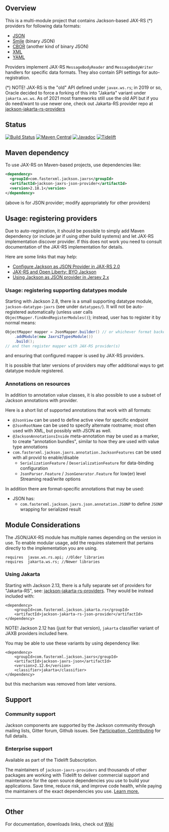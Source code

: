 ## Overview

This is a multi-module project that contains Jackson-based JAX-RS (*) providers
for following data formats:

* [JSON](https://github.com/FasterXML/jackson-core)
* [Smile](https://github.com/FasterXML/jackson-dataformat-smile) (binary JSON)
* [CBOR](https://github.com/FasterXML/jackson-dataformat-cbor) (another kind of binary JSON)
* [XML](https://github.com/FasterXML/jackson-dataformat-xml)
* [YAML](https://github.com/FasterXML/jackson-dataformat-yaml)

Providers implement JAX-RS `MessageBodyReader` and `MessageBodyWriter` handlers for specific
data formats. They also contain SPI settings for auto-registration.

(*) NOTE! JAX-RS is the "old" API defined under `javax.ws.rs`; in 2019 or so, Oracle decided to force
a forking of this into "Jakarta" variant under `jakarta.ws.ws`.
As of 2021 most frameworks still use the old API but if you do need/want to use newer one,
check out Jakarta-RS provider repo at [jackson-jakarta-rs-providers](../../../jackson-jakarta-rs-providers)

## Status

[![Build Status](https://travis-ci.org/FasterXML/jackson-jaxrs-providers.svg?branch=master)](https://travis-ci.org/FasterXML/jackson-jaxrs-providers)
[![Maven Central](https://maven-badges.herokuapp.com/maven-central/com.fasterxml.jackson.jaxrs/jackson-jaxrs-json-provider/badge.svg)](https://maven-badges.herokuapp.com/maven-central/com.fasterxml.jackson.jaxrs/jackson-jaxrs-json-provider/)
[![Javadoc](https://javadoc.io/badge/com.fasterxml.jackson.jaxrs/jackson-jaxrs-json-provider.svg)](http://www.javadoc.io/doc/com.fasterxml.jackson.jaxrs/jackson-jaxrs-json-provider)
[![Tidelift](https://tidelift.com/badges/package/maven/com.fasterxml.jackson.jaxrs:jackson-jaxrs-json-provider)](https://tidelift.com/subscription/pkg/maven-com-fasterxml-jackson-jaxrs-jackson-jaxrs-json-provider?utm_source=maven-com-fasterxml-jackson-jaxrs-jackson-jaxrs-json-provider&utm_medium=referral&utm_campaign=readme)

## Maven dependency

To use JAX-RS on Maven-based projects, use dependencies like:

```xml
<dependency>
  <groupId>com.fasterxml.jackson.jaxrs</groupId>
  <artifactId>jackson-jaxrs-json-provider</artifactId>
  <version>2.18.1</version>
</dependency>
```

(above is for JSON provider; modify appropriately for other providers)

## Usage: registering providers

Due to auto-registration, it should be possible to simply add Maven dependency
(or include jar if using other build systems) and let JAX-RS implementation discover
provider.
If this does not work you need to consult documentation of the JAX-RS implementation for details.  

Here are some links that may help:

* [Configure Jackson as JSON Provider in JAX-RS 2.0](https://stackoverflow.com/questions/18741954/configure-jackson-as-json-provider-in-jax-rs-2-0)
* [JAX-RS and Open Liberty: BYO Jackson](https://openliberty.io/blog/2020/11/11/byo-jackson.html)
* [Using Jackson as JSON provider in Jersey 2.x](https://cassiomolin.com/2016/08/10/using-jackson-as-json-provider-in-jersey-2x/)

### Usage: registering supporting datatypes module

Starting with Jackson 2.8, there is a small supporting datatype module, `jackson-datatype-jaxrs` (see
under `datatypes/`).
It will not be auto-registered automatically (unless user calls `ObjectMapper.findAndRegisterModules()`);
instead, user has to register it by normal means:

```java
ObjectMapper mapper = JsonMapper.builder() // or whichever format backend we have
    .addModule(new Jaxrs2TypesModule())
    .build();
// and then register mapper with JAX-RS provider(s)
```

and ensuring that configured mapper is used by JAX-RS providers.

It is possible that later versions of providers may offer additional ways to get datatype module registered.

### Annotations on resources

In addition to annotation value classes, it is also possible to use a subset
of Jackson annotations with provider.

Here is a short list of supported annotations that work with all formats:

* `@JsonView` can be used to define active view for specific endpoint
* `@JsonRootName` can be used to specify alternate rootname; most often used with XML, but possibly with JSON as well.
* `@JacksonAnnotationsInside` meta-annotation may be used as a marker, to create "annotation bundles", similar to how they are used with value type annotations
* `com.fasterxml.jackson.jaxrs.annotation.JacksonFeatures` can be used with all provid to enable/disable
    * `SerializationFeature` / `DeserializationFeature` for data-binding configuration
    * `JsonParser.Feature` / `JsonGenerator.Feature` for low(er) level Streaming read/write options

In addition there are format-specific annotations that may be used:

* JSON has:
    * `com.fasterxml.jackson.jaxrs.json.annotation.JSONP` to define `JSONP` wrapping for serialized result


## Module Considerations

The JSON/JAX-RS module has multiple names depending on the version in use.
To enable modular usage, add the requires statement that pertains directly
to the implementation you are using. 

```
requires  javax.ws.rs.api; //Older libraries
requires  jakarta.ws.rs; //Newer libraries
```

### Using Jakarta

Starting with Jackson 2.13, there is a fully separate set of providers
for "Jakarta-RS", see: [jackson-jakarta-rs-providers](../../../jackson-jakarta-rs-providers).
They would be instead included with:

```
<dependency>
    <groupId>com.fasterxml.jackson.jakarta.rs</groupId>
    <artifactId>jackson-jakarta-rs-json-provider</artifactId>
</dependency>
``` 

NOTE! Jackson 2.12 has (just for that version), `jakarta` classifier variant of JAXB providers included here.

You may be able to use these variants by using dependency like:

```
<dependency>
    <groupId>com.fasterxml.jackson.jaxrs</groupId>
    <artifactId>jackson-jaxrs-json</artifactId>
    <version>2.12.6</version>
    <classifier>jakarta</classifier>
</dependency>
``` 

but this mechanism was removed from later versions.

## Support

### Community support

Jackson components are supported by the Jackson community through mailing lists, Gitter forum, Github issues. See [Participation, Contributing](../../../jackson#participation-contributing) for full details.

### Enterprise support

Available as part of the Tidelift Subscription.

The maintainers of `jackson-jaxrs-providers` and thousands of other packages are working with Tidelift to deliver commercial support and maintenance for the open source dependencies you use to build your applications. Save time, reduce risk, and improve code health, while paying the maintainers of the exact dependencies you use. [Learn more.](https://tidelift.com/subscription/pkg/maven-com-fasterxml-jackson-jaxrs-jackson-jaxrs-json-provider?utm_source=maven-com-fasterxml-jackson-jaxrs-jackson-jaxrs-json-provider&utm_medium=referral&utm_campaign=enterprise&utm_term=repo)

-----

## Other

For documentation, downloads links, check out [Wiki](../../wiki)
